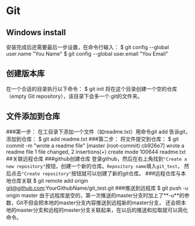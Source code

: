 
Git
===
## Windows install
安装完成后还需要最后一步设置，在命令行输入：
    $ git config --global user.name  "You Name"
    $ git config --global user.email "You Email"
## 创建版本库
在一个合适的目录执行以下命令：
    $ git init 
将在这个目录创建一个空的仓库（empty Git repository），该目录下会多一个.git的文件夹。
## 文件添加到仓库 
###第一步：
在工目录下添加一个文件（如readme.txt）用命令git add 告诉git，添加到仓库：
    $ git add readme.txt
###第二步：
将文件提交到仓库：
    $ git commit -m "wrote a readme file"
    [master (root-commit) cb926e7] wrote a readme file
    1 file changed, 2 insertions(+)
    create mode 100644 readme.txt
##关联远程仓库
###github创建仓库
 登录github，然后在右上角找到`"Create a new repository"`按钮，创建一个新的仓库。`Repository name`填入`git_test`，
 然后点击`"Create repository"`按钮就可以创建了新的git仓库。
###远程仓库与本地仓库关联
    $ git remote add origin git@github.com:YourGithubName/git_test.git
###推送到远程库
    $ git push -u origin master
由于远程库是空的，第一次推送的master分支时加上了**-u**的参数，Git不但会把本地的master分支内容推送到远程新的master分支，
还会把本地的master分支和远程的master分支关联起来，在以后的推送和拉取就可以简化命令。